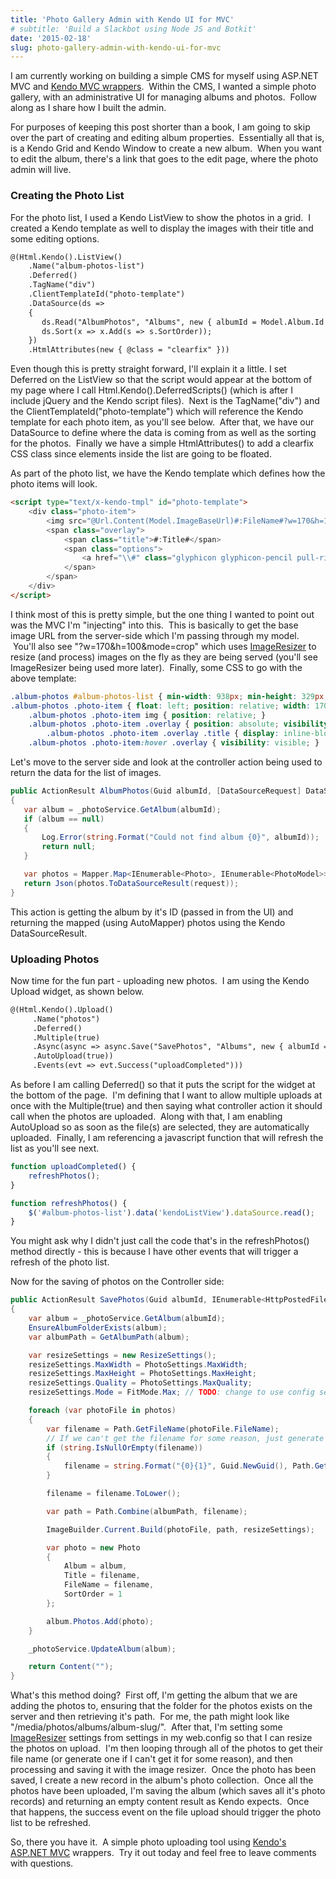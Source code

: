 ```yaml
---
title: 'Photo Gallery Admin with Kendo UI for MVC'
# subtitle: 'Build a Slackbot using Node JS and Botkit'
date: '2015-02-18'
slug: photo-gallery-admin-with-kendo-ui-for-mvc
---
```


I am currently working on building a simple CMS for myself using ASP.NET MVC and [Kendo MVC wrappers](http://www.telerik.com/aspnet-mvc).  Within the CMS, I wanted a simple photo gallery, with an administrative UI for managing albums and photos.  Follow along as I share how I built the admin.

For purposes of keeping this post shorter than a book, I am going to skip over the part of creating and editing album properties.  Essentially all that is, is a Kendo Grid and Kendo Window to create a new album.  When you want to edit the album, there's a link that goes to the edit page, where the photo admin will live.

### Creating the Photo List

For the photo list, I used a Kendo ListView to show the photos in a grid.  I created a Kendo template as well to display the images with their title and some editing options.  

``` html
@(Html.Kendo().ListView()
    .Name("album-photos-list")
    .Deferred()
    .TagName("div")
    .ClientTemplateId("photo-template")
    .DataSource(ds =>
    {
       ds.Read("AlbumPhotos", "Albums", new { albumId = Model.Album.Id });
       ds.Sort(x => x.Add(s => s.SortOrder));
    })
    .HtmlAttributes(new { @class = "clearfix" }))
```

Even though this is pretty straight forward, I'll explain it a little. I set Deferred on the ListView so that the script would appear at the bottom of my page where I call Html.Kendo().DeferredScripts() (which is after I include jQuery and the Kendo script files).  Next is the TagName("div") and the ClientTemplateId("photo-template") which will reference the Kendo template for each photo item, as you'll see below.  After that, we have our DataSource to define where the data is coming from as well as the sorting for the photos.  Finally we have a simple HtmlAttributes() to add a clearfix CSS class since elements inside the list are going to be floated.

As part of the photo list, we have the Kendo template which defines how the photo items will look.

``` html
<script type="text/x-kendo-tmpl" id="photo-template">
    <div class="photo-item">
        <img src="@Url.Content(Model.ImageBaseUrl)#:FileName#?w=170&h=100&mode=crop" />
        <span class="overlay">
            <span class="title">#:Title#</span>
            <span class="options">
                <a href="\\#" class="glyphicon glyphicon-pencil pull-right photo-edit-button" style="color: white; text-decoration: none;" data-photo-id="#:Id#"></a>
            </span>
        </span>
    </div>
</script>
```

I think most of this is pretty simple, but the one thing I wanted to point out was the MVC I'm "injecting" into this.  This is basically to get the base image URL from the server-side which I'm passing through my model.  You'll also see "?w=170&h=100&mode=crop" which uses [ImageResizer](http://imageresizing.net/) to resize (and process) images on the fly as they are being served (you'll see ImageResizer being used more later).  Finally, some CSS to go with the above template:

``` css
.album-photos #album-photos-list { min-width: 938px; min-height: 329px; }
.album-photos .photo-item { float: left; position: relative; width: 170px; height: 100px; margin: 5px; }
    .album-photos .photo-item img { position: relative; }
    .album-photos .photo-item .overlay { position: absolute; visibility: hidden; left: 0; top: 81px; z-index: 100; width: 166px; height: 15px; padding: 2px; background: #000000; background: rgba(0, 0, 0, 0.75); font-size: x-small; color: #FFF; }
        .album-photos .photo-item .overlay .title { display: inline-block; width: 140px; height: 15px; overflow: hidden; white-space: nowrap; text-overflow: ellipsis; }
    .album-photos .photo-item:hover .overlay { visibility: visible; }
```

Let's move to the server side and look at the controller action being used to return the data for the list of images.

``` c#
public ActionResult AlbumPhotos(Guid albumId, [DataSourceRequest] DataSourceRequest request)
{
   var album = _photoService.GetAlbum(albumId);
   if (album == null)
   {
       Log.Error(string.Format("Could not find album {0}", albumId));
       return null;
   }

   var photos = Mapper.Map<IEnumerable<Photo>, IEnumerable<PhotoModel>>(album.Photos);
   return Json(photos.ToDataSourceResult(request));
}
```

This action is getting the album by it's ID (passed in from the UI) and returning the mapped (using AutoMapper) photos using the Kendo DataSourceResult.  

### Uploading Photos

Now time for the fun part - uploading new photos.  I am using the Kendo Upload widget, as shown below.

``` html
@(Html.Kendo().Upload()
     .Name("photos")
     .Deferred()
     .Multiple(true)
     .Async(async => async.Save("SavePhotos", "Albums", new { albumId = Model.Album.Id })
     .AutoUpload(true))
     .Events(evt => evt.Success("uploadCompleted")))
```

As before I am calling Deferred() so that it puts the script for the widget at the bottom of the page.  I'm defining that I want to allow multiple uploads at once with the Multiple(true) and then saying what controller action it should call when the photos are uploaded.  Along with that, I am enabling AutoUpload so as soon as the file(s) are selected, they are automatically uploaded.  Finally, I am referencing a javascript function that will refresh the list as you'll see next.

``` js
function uploadCompleted() {
    refreshPhotos();
}

function refreshPhotos() {
    $('#album-photos-list').data('kendoListView').dataSource.read();
}
```

You might ask why I didn't just call the code that's in the refreshPhotos() method directly - this is because I have other events that will trigger a refresh of the photo list.

Now for the saving of photos on the Controller side:

```csharp
public ActionResult SavePhotos(Guid albumId, IEnumerable<HttpPostedFileBase> photos)
{
    var album = _photoService.GetAlbum(albumId);
    EnsureAlbumFolderExists(album);
    var albumPath = GetAlbumPath(album);

    var resizeSettings = new ResizeSettings();
    resizeSettings.MaxWidth = PhotoSettings.MaxWidth;
    resizeSettings.MaxHeight = PhotoSettings.MaxHeight;
    resizeSettings.Quality = PhotoSettings.MaxQuality;
    resizeSettings.Mode = FitMode.Max; // TODO: change to use config setting

    foreach (var photoFile in photos)
    {
        var filename = Path.GetFileName(photoFile.FileName);
        // If we can't get the filename for some reason, just generate one using a guid - yuck
        if (string.IsNullOrEmpty(filename))
        {
            filename = string.Format("{0}{1}", Guid.NewGuid(), Path.GetExtension(filename));
        }

        filename = filename.ToLower();

        var path = Path.Combine(albumPath, filename);

        ImageBuilder.Current.Build(photoFile, path, resizeSettings);

        var photo = new Photo
        {
            Album = album,
            Title = filename,
            FileName = filename,
            SortOrder = 1
        };

        album.Photos.Add(photo);
    }

    _photoService.UpdateAlbum(album);

    return Content("");
}
```

What's this method doing?  First off, I'm getting the album that we are adding the photos to, ensuring that the folder for the photos exists on the server and then retrieving it's path.  For me, the path might look like "/media/photos/albums/album-slug/".  After that, I'm setting some [ImageResizer](http://imageresizing.net/) settings from settings in my web.config so that I can resize the photos on upload.  I'm then looping through all of the photos to get their file name (or generate one if I can't get it for some reason), and then processing and saving it with the image resizer.  Once the photo has been saved, I create a new record in the album's photo collection.  Once all the photos have been uploaded, I'm saving the album (which saves all it's photo records) and returning an empty content result as Kendo expects.  Once that happens, the success event on the file upload should trigger the photo list to be refreshed.

So, there you have it.  A simple photo uploading tool using [Kendo's ASP.NET MVC](http://www.telerik.com/aspnet-mvc) wrappers.  Try it out today and feel free to leave comments with questions.
